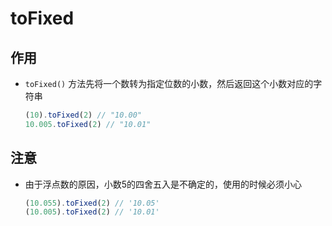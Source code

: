 # toFixed

## 作用

+ `toFixed()` 方法先将一个数转为指定位数的小数，然后返回这个小数对应的字符串

    ```js
    (10).toFixed(2) // "10.00"
    10.005.toFixed(2) // "10.01"
    ```

## 注意

+ 由于浮点数的原因，小数5的四舍五入是不确定的，使用的时候必须小心

    ```js
    (10.055).toFixed(2) // '10.05'
    (10.005).toFixed(2) // '10.01'
    ```
